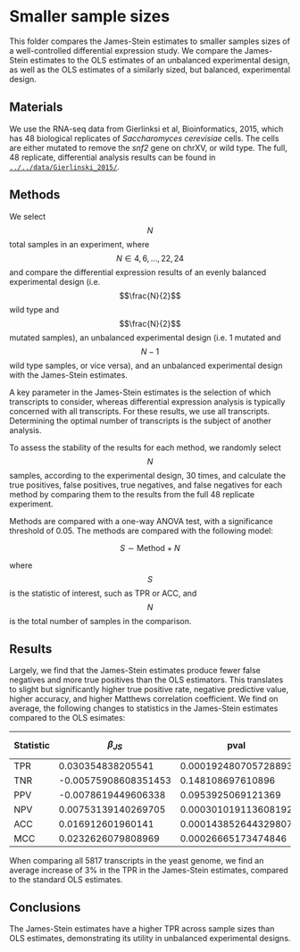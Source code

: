 # Smaller sample sizes

This folder compares the James-Stein estimates to smaller samples sizes of a well-controlled differential expression study.
We compare the James-Stein estimates to the OLS estimates of an unbalanced experimental design, as well as the OLS estimates of a similarly sized, but balanced, experimental design.

## Materials

We use the RNA-seq data from Gierlinksi et al, Bioinformatics, 2015, which has 48 biological replicates of _Saccharomyces cerevisiae_ cells.
The cells are either mutated to remove the _snf2_ gene on chrXV, or wild type.
The full, 48 replicate, differential analysis results can be found in [`../../data/Gierlinski_2015/`](../../data/Gierlinski_2015/).

## Methods

We select $$N$$ total samples in an experiment, where $$N \in {4, 6, ..., 22, 24}$$ and compare the differential expression results of an evenly balanced experimental design (i.e. $$\frac{N}{2}$$ wild type and $$\frac{N}{2}$$ mutated samples), an unbalanced experimental design (i.e. 1 mutated and $$N - 1$$ wild type samples, or vice versa), and an unbalanced experimental design with the James-Stein estimates.

A key parameter in the James-Stein estimates is the selection of which transcripts to consider, whereas differential expression analysis is typically concerned with all transcripts.
For these results, we use all transcripts.
Determining the optimal number of transcripts is the subject of another analysis.

To assess the stability of the results for each method, we randomly select $$N$$ samples, according to the experimental design, 30 times, and calculate the true positives, false positives, true negatives, and false negatives for each method by comparing them to the results from the full 48 replicate experiment.

Methods are compared with a one-way ANOVA test, with a significance threshold of 0.05.
The methods are compared with the following model:

$$
S \sim \text{Method} + N
$$

where $$S$$ is the statistic of interest, such as TPR or ACC, and $$N$$ is the total number of samples in the comparison.

## Results

Largely, we find that the James-Stein estimates produce fewer false negatives and more true positives than the OLS estimators.
This translates to slight but significantly higher true positive rate, negative predictive value, higher accuracy, and higher Matthews correlation coefficient.
We find on average, the following changes to statistics in the James-Stein estimates compared to the OLS esimates:

| Statistic | $$\beta_{JS}$$       | pval                 | qval                 |
| --------- | -------------------- | -------------------- | -------------------- |
| TPR       | 0.030354838205541    | 0.000192480705728893 | 0.000451528670412287 |
| TNR       | -0.00575908608351453 | 0.148108697610896    | 0.148108697610896    |
| PPV       | -0.0078619449606338  | 0.0953925069121369   | 0.114471008294564    |
| NPV       | 0.00753139140269705  | 0.000301019113608192 | 0.000451528670412287 |
| ACC       | 0.016912601960141    | 0.000143852644329807 | 0.000451528670412287 |
| MCC       | 0.0232626079808969   | 0.00026665173474846  | 0.000451528670412287 |

When comparing all 5817 transcripts in the yeast genome, we find an average increase of 3% in the TPR in the James-Stein estimates, compared to the standard OLS estimates.

## Conclusions

The James-Stein estimates have a higher TPR across sample sizes than OLS estimates, demonstrating its utility in unbalanced experimental designs.
